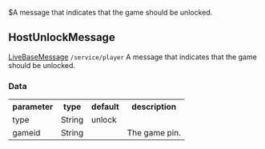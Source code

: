 $A message that indicates that the game should be unlocked.
## HostUnlockMessage
<span class="extends"><a href="/enum/LiveBaseEvent">LiveBaseMessage</a></span>
<span class="channel"><code>/service/player</code></span>
A message that indicates that the game should be unlocked.

### Data
<table>
  <tr>
    <th>parameter</th>
    <th>type</th>
    <th>default</th>
    <th>description</th>
  </tr>
  <tr>
    <td>type</td>
    <td>String</td>
    <td>unlock</td>
    <td></td>
  </tr>
  <tr>
    <td>gameid</td>
    <td>String</td>
    <td></td>
    <td>The game pin.</td>
  </tr>
</table>
